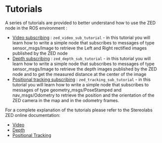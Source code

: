 # Tutorials
A series of tutorials are provided to better understand how to use the ZED node in the ROS environment :

- [Video subscribing](./zed_video_sub_tutorial) : `zed_video_sub_tutorial` - in this tutorial you will learn how to write a simple node that subscribes to messages of type sensor_msgs/Image to retrieve the Left and Right rectified images published by the ZED node
- [Depth subscribing](./zed_depth_sub_tutorial) : `zed_depth_sub_tutorial` - in this tutorial you will learn how to write a simple node that subscribes to messages of type sensor_msgs/Image to retrieve the depth images published by the ZED node and to get the measured distance at the center of the image
- [Positional tracking subscribing](./zed_tracking_sub_tutorial) : `zed_tracking_sub_tutorial` - in this tutorial you will learn how to write a simple node that subscribes to messages of type geometry_msgs/PoseStamped and nav_msgs/Odometry to retrieve the position and the orientation of the ZED camera in the map and in the odometry frames.

For a complete explanation of the tutorials please refer to the Stereolabs ZED online documentation:

- [Video](https://docs.stereolabs.com/integrations/ros//)
- [Depth](https://docs.stereolabs.com/integrations/ros/depth_sensing/)
- [Positional Tracking](https://docs.stereolabs.com/integrations/ros/positional_tracking/)
